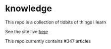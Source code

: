 # knowledge

This repo is a collection of tidbits of things I learn

See the site live [here](https://mark1626.github.io/knowledge/)

This repo currently contains #347 articles
